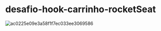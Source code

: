 # desafio-hook-carrinho-rocketSeat

 ![ac0225e09e3a58f1f7ec033ee3069586](https://user-images.githubusercontent.com/88872797/143811546-307593e7-90b1-4e67-92a2-ed76e8c1a4da.png)
